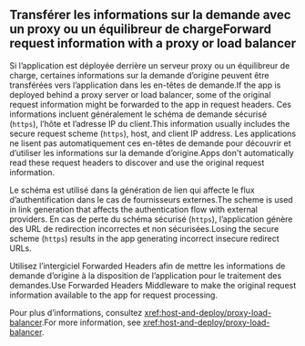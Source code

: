 ## <a name="forward-request-information-with-a-proxy-or-load-balancer"></a><span data-ttu-id="7fea5-101">Transférer les informations sur la demande avec un proxy ou un équilibreur de charge</span><span class="sxs-lookup"><span data-stu-id="7fea5-101">Forward request information with a proxy or load balancer</span></span>

<span data-ttu-id="7fea5-102">Si l’application est déployée derrière un serveur proxy ou un équilibreur de charge, certaines informations sur la demande d’origine peuvent être transférées vers l’application dans les en-têtes de demande.</span><span class="sxs-lookup"><span data-stu-id="7fea5-102">If the app is deployed behind a proxy server or load balancer, some of the original request information might be forwarded to the app in request headers.</span></span> <span data-ttu-id="7fea5-103">Ces informations incluent généralement le schéma de demande sécurisé (`https`), l’hôte et l’adresse IP du client.</span><span class="sxs-lookup"><span data-stu-id="7fea5-103">This information usually includes the secure request scheme (`https`), host, and client IP address.</span></span> <span data-ttu-id="7fea5-104">Les applications ne lisent pas automatiquement ces en-têtes de demande pour découvrir et d’utiliser les informations sur la demande d’origine.</span><span class="sxs-lookup"><span data-stu-id="7fea5-104">Apps don't automatically read these request headers to discover and use the original request information.</span></span>

<span data-ttu-id="7fea5-105">Le schéma est utilisé dans la génération de lien qui affecte le flux d’authentification dans le cas de fournisseurs externes.</span><span class="sxs-lookup"><span data-stu-id="7fea5-105">The scheme is used in link generation that affects the authentication flow with external providers.</span></span> <span data-ttu-id="7fea5-106">En cas de perte du schéma sécurisé (`https`), l’application génère des URL de redirection incorrectes et non sécurisées.</span><span class="sxs-lookup"><span data-stu-id="7fea5-106">Losing the secure scheme (`https`) results in the app generating incorrect insecure redirect URLs.</span></span>

<span data-ttu-id="7fea5-107">Utilisez l’intergiciel Forwarded Headers afin de mettre les informations de demande d’origine à la disposition de l’application pour le traitement des demandes.</span><span class="sxs-lookup"><span data-stu-id="7fea5-107">Use Forwarded Headers Middleware to make the original request information available to the app for request processing.</span></span>

<span data-ttu-id="7fea5-108">Pour plus d’informations, consultez <xref:host-and-deploy/proxy-load-balancer>.</span><span class="sxs-lookup"><span data-stu-id="7fea5-108">For more information, see <xref:host-and-deploy/proxy-load-balancer>.</span></span>
